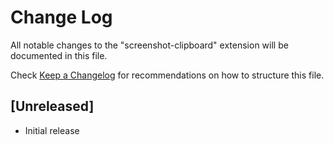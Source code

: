 # Change Log

All notable changes to the "screenshot-clipboard" extension will be documented in this file.

Check [Keep a Changelog](http://keepachangelog.com/) for recommendations on how to structure this file.

## [Unreleased]

- Initial release